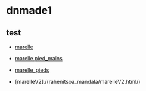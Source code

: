 # dnmade1

## test
* [marelle](./rahenitsoa_mandala/marelle.html/) 

 * [marelle pied_mains](./rahenitsoa_mandala/marelle_pieds-mains.html/) 
 
  * [marelle_pieds](./rahenitsoa_mandala/marelle_pieds.html/)
  
   * [marelleV2]./(rahenitsoa_mandala/marelleV2.html/) 
